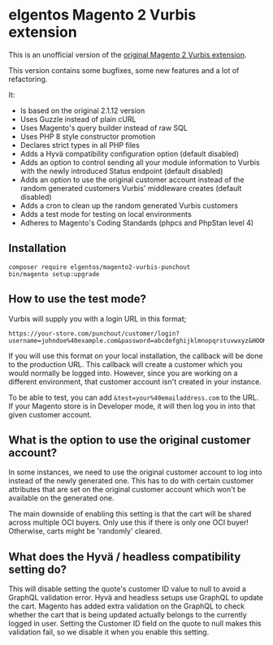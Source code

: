 # elgentos Magento 2 Vurbis extension

This is an unofficial version of the [original Magento 2 Vurbis extension](https://gitlab.com/vurbis/vurbis-interactive-magento-2.3.x-punch-out-extension).

This version contains some bugfixes, some new features and a lot of refactoring.

It:
- Is based on the original 2.1.12 version
- Uses Guzzle instead of plain cURL
- Uses Magento's query builder instead of raw SQL
- Uses PHP 8 style constructor promotion
- Declares strict types in all PHP files
- Adds a Hyvä compatibility configuration option (default disabled)
- Adds an option to control sending all your module information to Vurbis with the newly introduced Status endpoint (default disabled)
- Adds an option to use the original customer account instead of the random generated customers Vurbis' middleware creates (default disabled)
- Adds a cron to clean up the random generated Vurbis customers
- Adds a test mode for testing on local environments
- Adheres to Magento's Coding Standards (phpcs and PhpStan level 4)

## Installation

```
composer require elgentos/magento2-vurbis-punchout
bin/magento setup:upgrade
```

## How to use the test mode?

Vurbis will supply you with a login URL in this format;

```
https://your-store.com/punchout/customer/login?username=johndoe%40example.com&password=abcdefghijklmnopqrstuvwxyz&HOOK_URL=https%3A%2F%2Fioedeveloper.com%2Fapi%2Fintegrations%2Fpunchoutparser%2Foci.php
```

If you will use this format on your local installation, the callback will be done to the production URL. This callback will create a customer which you would normally be logged into. However, since you are working on a different environment, that customer account isn't created in your instance. 

To be able to test, you can add `&test=your%40emailaddress.com` to the URL. If your Magento store is in Developer mode, it will then log you in into that given customer account.

## What is the option to use the original customer account?

In some instances, we need to use the original customer account to log into instead of the newly generated one. This has to do with certain customer attributes that are set on the original customer account which won't be available on the generated one.

The main downside of enabling this setting is that the cart will be shared across multiple OCI buyers. Only use this if there is only one OCI buyer! Otherwise, carts might be 'randomly' cleared.

## What does the Hyvä / headless compatibility setting do?

This will disable setting the quote's customer ID value to null to avoid a GraphQL validation error. Hyvä and headless setups use GraphQL to update the cart. Magento has added extra validation on the GraphQL to check whether the cart that is being updated actually belongs to the currently logged in user. Setting the Customer ID field on the quote to null makes this validation fail, so we disable it when you enable this setting.
